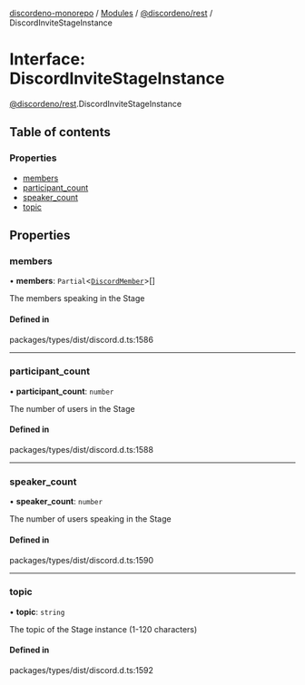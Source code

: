 [discordeno-monorepo](../README.md) / [Modules](../modules.md) / [@discordeno/rest](../modules/discordeno_rest.md) / DiscordInviteStageInstance

# Interface: DiscordInviteStageInstance

[@discordeno/rest](../modules/discordeno_rest.md).DiscordInviteStageInstance

## Table of contents

### Properties

- [members](discordeno_rest.DiscordInviteStageInstance.md#members)
- [participant_count](discordeno_rest.DiscordInviteStageInstance.md#participant_count)
- [speaker_count](discordeno_rest.DiscordInviteStageInstance.md#speaker_count)
- [topic](discordeno_rest.DiscordInviteStageInstance.md#topic)

## Properties

### members

• **members**: `Partial`<[`DiscordMember`](discordeno_rest.DiscordMember.md)\>[]

The members speaking in the Stage

#### Defined in

packages/types/dist/discord.d.ts:1586

---

### participant_count

• **participant_count**: `number`

The number of users in the Stage

#### Defined in

packages/types/dist/discord.d.ts:1588

---

### speaker_count

• **speaker_count**: `number`

The number of users speaking in the Stage

#### Defined in

packages/types/dist/discord.d.ts:1590

---

### topic

• **topic**: `string`

The topic of the Stage instance (1-120 characters)

#### Defined in

packages/types/dist/discord.d.ts:1592
